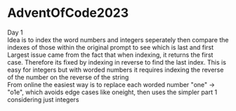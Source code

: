 # AdventOfCode2023  
Day 1  
Idea is to index the word numbers and integers seperately then compare the indexes of those within the original prompt to see which is last and first  
Largest issue came from the fact that when indexing, it returns the first case. Therefore its fixed by indexing in reverse to find the last index. This is easy for integers but with worded numbers it requires indexing the reverse of the number on the reverse of the string  
From online the easiest way is to replace each worded number "one" -> "o1e", which avoids edge cases like oneight, then uses the simpler part 1 considering just integers  
